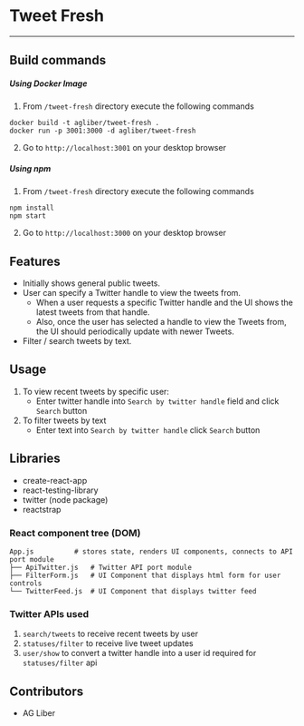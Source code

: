 # Tweet Fresh

---
## Build commands
##### Using Docker Image
1. From `/tweet-fresh` directory execute the following commands
```
docker build -t agliber/tweet-fresh .
docker run -p 3001:3000 -d agliber/tweet-fresh
```
2. Go to `http://localhost:3001` on your desktop browser

##### Using npm
1. From `/tweet-fresh` directory execute the following commands
```
npm install
npm start
```
2. Go to `http://localhost:3000` on your desktop browser

## Features
- Initially shows general public tweets.
- User can specify a Twitter handle to view the tweets from.
	- When a user requests a specific Twitter handle and the UI shows the latest tweets from that handle.
	- Also, once the user has selected a handle to view the Tweets from, the UI should periodically update with newer Tweets.
- Filter / search tweets by text.

## Usage
1. To view recent tweets by specific user:
	- Enter twitter handle into `Search by twitter handle` field and click `Search` button
2. To filter tweets by text
	- Enter text into `Search by twitter handle` click `Search` button


## Libraries
- create-react-app
- react-testing-library
- twitter (node package)
- reactstrap

### React component tree (DOM)

```
App.js 			# stores state, renders UI components, connects to API port module    
├── ApiTwitter.js 	# Twitter API port module    
├── FilterForm.js 	# UI Component that displays html form for user controls   
└── TwitterFeed.js 	# UI Component that displays twitter feed   
```

### Twitter APIs used
1. `search/tweets` to receive recent tweets by user
2. `statuses/filter` to receive live tweet updates
3. `user/show` to convert a twitter handle into a user id required for `statuses/filter` api


## Contributors
- AG Liber
